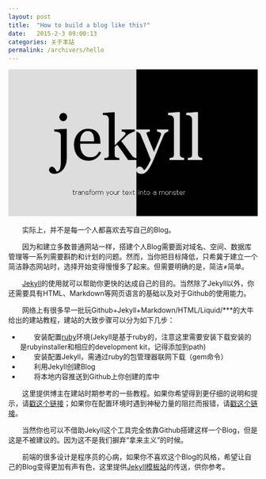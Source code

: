 ```yaml
---
layout: post
title:  "How to build a blog like this?"
date:   2015-2-3 09:00:13
categories: 关于本站
permalink: /archivers/hello
---
```

<style type="text/css">
	.indent{
		text-indent:2em;
	}
</style>
<p><img src="/img/201.jpg" /></p>
<p class="indent">实际上，并不是每一个人都喜欢去写自己的Blog。</p>
<p class="indent">因为和建立多数普通网站一样，搭建个人Blog需要面对域名、空间、数据库管理等一系列需要斟酌和计划的问题。然而，当你把目标降低，只希冀于建立一个简洁静态网站时，选择开始变得慢慢多了起来。但需要明确的是，简洁≠简单。</p>
<p class="indent"><a href="http://jekyll.bootcss.com/">Jekyll</a>的使用就可以帮助你更快的达成自己的目的。当然除了Jekyll以外，你还需要具有HTML、Markdown等网页语言的基础以及对于Github的使用能力。
<p class="indent">网络上有很多早一批玩Github+Jekyll+Markdown/HTML/Liquid/***的大牛给出的建站教程，建站的大致步骤可以分为如下几步：</p>
<ul class="indent" type="disc">
	<li>安装配置<a href="http://rubyinstaller.org/downloads/">ruby</a>环境(Jekyll是基于ruby的，注意这里需要安装下载安装的是rubyinstaller和相应的development kit，记得添加到path)</li>
	<li>安装配置Jekyll，需通过ruby的包管理器联网下载（gem命令）</li>
	<li>利用Jekyll创建Blog</li>
	<li>将本地内容推送到Github上你创建的库中</li>
</ul>
<p class="indent">这里提供博主在建站时期参考的一些教程。如果你希望得到更仔细的说明和提示，请<a href="http://cxshun.iteye.com/blog/1924153">戳这个链接</a>；如果你在配置环境时遇到神秘力量的阻拦而报错，请<a href="http://mikewang.blog.51cto.com/3826268/1395533">戳这个链接</a>。
<p class="indent">当然你也可以不借助Jekyll这个工具完全依靠Github搭建这样一个Blog，但是这是不被建议的。因为这不是我们摒弃“拿来主义”的时候。</p>
<p class="indent">前端的很多设计是程序员的心病，如果你不喜欢这个Blog的风格，希望让自己的Blog变得更加有声有色，这里提供<a href="http://jekyllthemes.org/">Jekyll模板站</a>的传送，供你参考。</p>